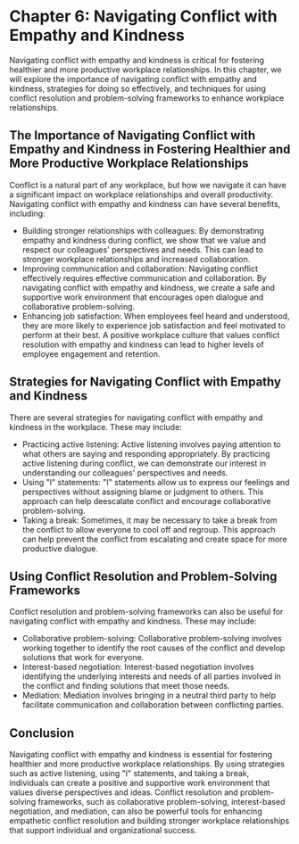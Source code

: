 Chapter 6: Navigating Conflict with Empathy and Kindness
========================================================

Navigating conflict with empathy and kindness is critical for fostering healthier and more productive workplace relationships. In this chapter, we will explore the importance of navigating conflict with empathy and kindness, strategies for doing so effectively, and techniques for using conflict resolution and problem-solving frameworks to enhance workplace relationships.

The Importance of Navigating Conflict with Empathy and Kindness in Fostering Healthier and More Productive Workplace Relationships
----------------------------------------------------------------------------------------------------------------------------------

Conflict is a natural part of any workplace, but how we navigate it can have a significant impact on workplace relationships and overall productivity. Navigating conflict with empathy and kindness can have several benefits, including:

* Building stronger relationships with colleagues: By demonstrating empathy and kindness during conflict, we show that we value and respect our colleagues' perspectives and needs. This can lead to stronger workplace relationships and increased collaboration.
* Improving communication and collaboration: Navigating conflict effectively requires effective communication and collaboration. By navigating conflict with empathy and kindness, we create a safe and supportive work environment that encourages open dialogue and collaborative problem-solving.
* Enhancing job satisfaction: When employees feel heard and understood, they are more likely to experience job satisfaction and feel motivated to perform at their best. A positive workplace culture that values conflict resolution with empathy and kindness can lead to higher levels of employee engagement and retention.

Strategies for Navigating Conflict with Empathy and Kindness
------------------------------------------------------------

There are several strategies for navigating conflict with empathy and kindness in the workplace. These may include:

* Practicing active listening: Active listening involves paying attention to what others are saying and responding appropriately. By practicing active listening during conflict, we can demonstrate our interest in understanding our colleagues' perspectives and needs.
* Using "I" statements: "I" statements allow us to express our feelings and perspectives without assigning blame or judgment to others. This approach can help deescalate conflict and encourage collaborative problem-solving.
* Taking a break: Sometimes, it may be necessary to take a break from the conflict to allow everyone to cool off and regroup. This approach can help prevent the conflict from escalating and create space for more productive dialogue.

Using Conflict Resolution and Problem-Solving Frameworks
--------------------------------------------------------

Conflict resolution and problem-solving frameworks can also be useful for navigating conflict with empathy and kindness. These may include:

* Collaborative problem-solving: Collaborative problem-solving involves working together to identify the root causes of the conflict and develop solutions that work for everyone.
* Interest-based negotiation: Interest-based negotiation involves identifying the underlying interests and needs of all parties involved in the conflict and finding solutions that meet those needs.
* Mediation: Mediation involves bringing in a neutral third party to help facilitate communication and collaboration between conflicting parties.

Conclusion
----------

Navigating conflict with empathy and kindness is essential for fostering healthier and more productive workplace relationships. By using strategies such as active listening, using "I" statements, and taking a break, individuals can create a positive and supportive work environment that values diverse perspectives and ideas. Conflict resolution and problem-solving frameworks, such as collaborative problem-solving, interest-based negotiation, and mediation, can also be powerful tools for enhancing empathetic conflict resolution and building stronger workplace relationships that support individual and organizational success.

